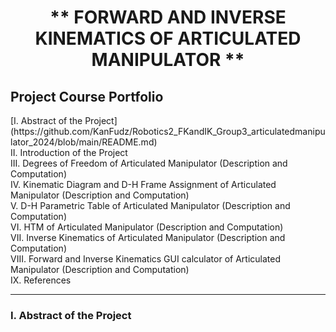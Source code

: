 <h1>
    <p align="center">
    ** FORWARD AND INVERSE KINEMATICS OF ARTICULATED MANIPULATOR **
</h1>
</p>
<h2>
    Project Course Portfolio
</h2>
 [I. Abstract of the Project] (https://github.com/KanFudz/Robotics2_FKandIK_Group3_articulatedmanipulator_2024/blob/main/README.md)
 <br>
 II. Introduction of the Project
 <br>
 III. Degrees of Freedom of Articulated Manipulator (Description and Computation)
 <br>
 IV. Kinematic Diagram and D-H Frame Assignment of Articulated Manipulator (Description and Computation)
 <br>
 V. D-H Parametric Table of Articulated Manipulator (Description and Computation)
 <br>							
 VI. HTM of Articulated Manipulator (Description and Computation)
 <br>
 VII. Inverse Kinematics of Articulated Manipulator (Description and Computation)
 <br>
 VIII. Forward and Inverse Kinematics GUI calculator of Articulated Manipulator (Description and Computation)
 <br>
 IX. References
 <hr>

<h3>
    I. Abstract of the Project
</h3>
 



